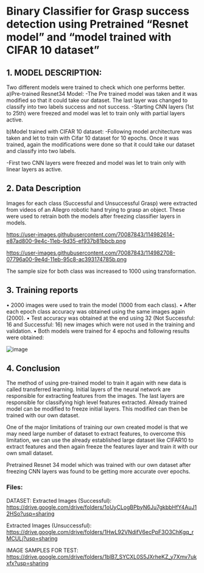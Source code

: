 # Binary Classifier for Grasp success detection using Pretrained “Resnet model” and “model trained with CIFAR 10 dataset”


## 1.	MODEL DESCRIPTION:
Two different models were trained to check which one performs better. 
a)Pre-trained Resnet34 Model:
-The Pre trained model was taken and it was modified so that it could take our dataset. The last layer was changed to classify into two labels success and not success.
-Starting CNN layers (1st to 25th) were freezed and model was let to train only with partial layers active.

b)Model trained with CIFAR 10 dataset:
-Following model architecture was taken and let to train with Cifar 10 dataset for 10 epochs. Once it was trained, again the modifications were done so that it could take our dataset and classify into two labels.
 
-First two CNN layers were freezed and model was let to train only with linear layers as active.


## 2.	Data Description
Images for each class (Successful and Unsuccessful Grasp) were extracted from videos of an Allegro robotic hand trying to grasp an object. These were used to retrain both the models after freezing classifier layers in models.

https://user-images.githubusercontent.com/70087843/114982614-e87ad800-9e4c-11eb-9d35-ef937b81bbcb.png

https://user-images.githubusercontent.com/70087843/114982708-07796a00-9e4d-11eb-95c8-ac393174785b.png



The sample size for both class was increased to 1000 using transformation.
 


## 3.	Training reports
• 2000 images were used to train the model (1000 from each class).
• After each epoch class accuracy was obtained using the same images again (2000).
• Test accuracy was obtained at the end using 32 (Not Successful: 16 and Successful: 16) new images which were not used in the training and validation.
• Both models were trained for 4 epochs and following results were obtained:

![image](https://user-images.githubusercontent.com/70087843/116761741-ac5f7f80-a9d5-11eb-869c-753189ec5d45.png)


 



## 4.	Conclusion
The method of using pre-trained model to train it again with new data is called transferred learning. Initial layers of the neural network are responsible for extracting features from the images. The last layers are responsible for classifying high level features extracted. Already trained model can be modified to freeze initial layers. This modified can then be trained with our own dataset. 

One of the major limitations of training our own created model is that we may need large number of dataset to extract features, to overcome this limitation, we can use the already established large dataset like CIFAR10 to extract features and then again freeze the features layer and train it with our own small dataset.

Pretrained Resnet 34 model which was trained with our own dataset after freezing CNN layers was found to be getting more accurate over epochs.


### Files: 
DATASET: 
Extracted Images (Successful): https://drive.google.com/drive/folders/1oUyCLogBPbyN6Ju7gkbbHfY4AuJ12HSo?usp=sharing

Extracted Images (Unsuccessful): https://drive.google.com/drive/folders/1HwL92VNdifV6ecPpF3O3ChKgq_rMCULj?usp=sharing


IMAGE SAMPLES FOR TEST: https://drive.google.com/drive/folders/1blB7_SYCXL0S5JXrheKZ_y7Xmv7ukxfx?usp=sharing






